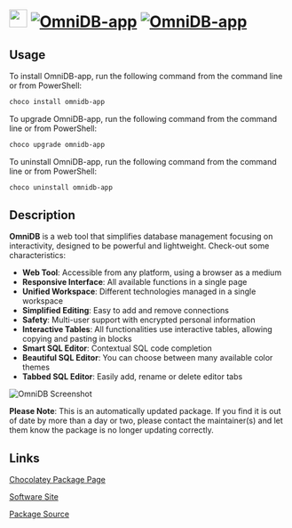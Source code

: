﻿# <img src="https://cdn.jsdelivr.net/gh/mkevenaar/chocolatey-packages@23f6b5d54a231690eec95199bc5ca82b208aabba/icons/omnidb-app.png" width="32" height="32"/> [![OmniDB-app](https://img.shields.io/chocolatey/v/omnidb-app.svg?label=OmniDB-app)](https://chocolatey.org/packages/omnidb-app) [![OmniDB-app](https://img.shields.io/chocolatey/dt/omnidb-app.svg)](https://chocolatey.org/packages/omnidb-app)

## Usage

To install OmniDB-app, run the following command from the command line or from PowerShell:

```powershell
choco install omnidb-app
```

To upgrade OmniDB-app, run the following command from the command line or from PowerShell:

```powershell
choco upgrade omnidb-app
```

To uninstall OmniDB-app, run the following command from the command line or from PowerShell:

```powershell
choco uninstall omnidb-app
```

## Description

**OmniDB** is a web tool that simplifies database management focusing on interactivity, designed to be powerful and lightweight. Check-out some characteristics:

- **Web Tool**: Accessible from any platform, using a browser as a medium
- **Responsive Interface**: All available functions in a single page
- **Unified Workspace**: Different technologies managed in a single workspace
- **Simplified Editing**: Easy to add and remove connections
- **Safety**: Multi-user support with encrypted personal information
- **Interactive Tables**: All functionalities use interactive tables, allowing copying and pasting in blocks
- **Smart SQL Editor**: Contextual SQL code completion
- **Beautiful SQL Editor**: You can choose between many available color themes
- **Tabbed SQL Editor**: Easily add, rename or delete editor tabs

![OmniDB Screenshot](https://omnidb.org/images/screenshots/screen00.png)

**Please Note**: This is an automatically updated package. If you find it is
out of date by more than a day or two, please contact the maintainer(s) and
let them know the package is no longer updating correctly.


## Links

[Chocolatey Package Page](https://chocolatey.org/packages/omnidb-app)

[Software Site](https://omnidb.org/)

[Package Source](https://github.com/mkevenaar/chocolatey-packages/tree/master/automatic/omnidb-app)

